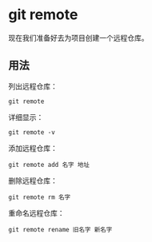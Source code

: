 # git remote

现在我们准备好去为项目创建一个远程仓库。

## 用法

列出远程仓库：

```
git remote
```

详细显示：

```
git remote -v
```

添加远程仓库：

```
git remote add 名字 地址
```

删除远程仓库：

```
git remote rm 名字
```

重命名远程仓库：

```
git remote rename 旧名字 新名字
```



